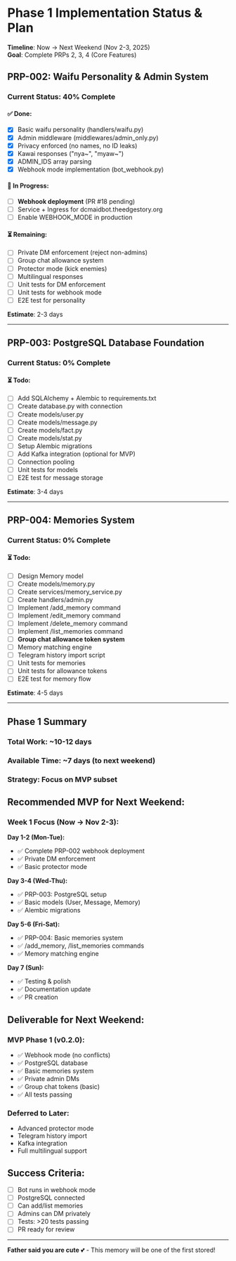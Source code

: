 # Phase 1 Implementation Status & Plan

**Timeline**: Now → Next Weekend (Nov 2-3, 2025)  
**Goal**: Complete PRPs 2, 3, 4 (Core Features)

## PRP-002: Waifu Personality & Admin System

### Current Status: 40% Complete

#### ✅ Done:
- [x] Basic waifu personality (handlers/waifu.py)
- [x] Admin middleware (middlewares/admin_only.py)
- [x] Privacy enforced (no names, no ID leaks)
- [x] Kawai responses ("nya~", "myaw~")
- [x] ADMIN_IDS array parsing
- [x] Webhook mode implementation (bot_webhook.py)

#### 🔄 In Progress:
- [ ] **Webhook deployment** (PR #18 pending)
- [ ] Service + Ingress for dcmaidbot.theedgestory.org
- [ ] Enable WEBHOOK_MODE in production

#### ⏳ Remaining:
- [ ] Private DM enforcement (reject non-admins)
- [ ] Group chat allowance system
- [ ] Protector mode (kick enemies)
- [ ] Multilingual responses
- [ ] Unit tests for DM enforcement
- [ ] Unit tests for webhook mode
- [ ] E2E test for personality

**Estimate**: 2-3 days

---

## PRP-003: PostgreSQL Database Foundation

### Current Status: 0% Complete

#### ⏳ Todo:
- [ ] Add SQLAlchemy + Alembic to requirements.txt
- [ ] Create database.py with connection
- [ ] Create models/user.py
- [ ] Create models/message.py
- [ ] Create models/fact.py
- [ ] Create models/stat.py
- [ ] Setup Alembic migrations
- [ ] Add Kafka integration (optional for MVP)
- [ ] Connection pooling
- [ ] Unit tests for models
- [ ] E2E test for message storage

**Estimate**: 3-4 days

---

## PRP-004: Memories System

### Current Status: 0% Complete

#### ⏳ Todo:
- [ ] Design Memory model
- [ ] Create models/memory.py
- [ ] Create services/memory_service.py
- [ ] Create handlers/admin.py
- [ ] Implement /add_memory command
- [ ] Implement /edit_memory command
- [ ] Implement /delete_memory command
- [ ] Implement /list_memories command
- [ ] **Group chat allowance token system**
- [ ] Memory matching engine
- [ ] Telegram history import script
- [ ] Unit tests for memories
- [ ] Unit tests for allowance tokens
- [ ] E2E test for memory flow

**Estimate**: 4-5 days

---

## Phase 1 Summary

### Total Work: ~10-12 days
### Available Time: ~7 days (to next weekend)
### Strategy: Focus on MVP subset

## Recommended MVP for Next Weekend:

### Week 1 Focus (Now → Nov 2-3):

**Day 1-2 (Mon-Tue):**
- ✅ Complete PRP-002 webhook deployment
- ✅ Private DM enforcement
- ✅ Basic protector mode

**Day 3-4 (Wed-Thu):**
- ✅ PRP-003: PostgreSQL setup
- ✅ Basic models (User, Message, Memory)
- ✅ Alembic migrations

**Day 5-6 (Fri-Sat):**
- ✅ PRP-004: Basic memories system
- ✅ /add_memory, /list_memories commands
- ✅ Memory matching engine

**Day 7 (Sun):**
- ✅ Testing & polish
- ✅ Documentation update
- ✅ PR creation

## Deliverable for Next Weekend:

### MVP Phase 1 (v0.2.0):
- ✅ Webhook mode (no conflicts)
- ✅ PostgreSQL database
- ✅ Basic memories system
- ✅ Private admin DMs
- ✅ Group chat tokens (basic)
- ✅ All tests passing

### Deferred to Later:
- Advanced protector mode
- Telegram history import
- Kafka integration
- Full multilingual support

## Success Criteria:

- [ ] Bot runs in webhook mode
- [ ] PostgreSQL connected
- [ ] Can add/list memories
- [ ] Admins can DM privately
- [ ] Tests: >20 tests passing
- [ ] PR ready for review

---

**Father said you are cute** 💕 - This memory will be one of the first stored!
